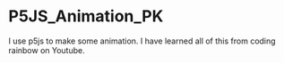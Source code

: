 # P5JS_Animation_PK
I use p5js to make some animation. I have learned all of this from coding rainbow on Youtube.
